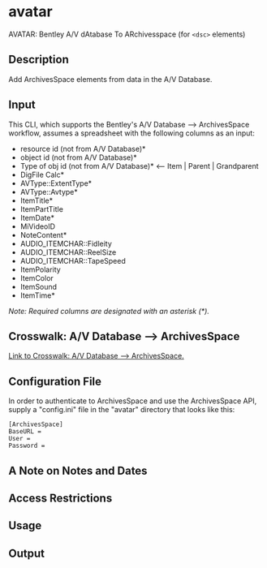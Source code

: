 # avatar
AVATAR: Bentley A/V dAtabase To ARchivesspace (for `<dsc>` elements)

## Description
Add ArchivesSpace <dsc> elements from data in the A/V Database.

## Input

This CLI, which supports the Bentley's A/V Database --> ArchivesSpace workflow, assumes a spreadsheet with the following columns as an input:

- resource id (not from A/V Database)*
- object id (not from A/V Database)*
- Type of obj id (not from A/V Database)* <-- Item | Parent | Grandparent
- DigFile Calc*
- AVType::ExtentType*
- AVType::Avtype*
- ItemTitle*
- ItemPartTitle
- ItemDate*
- MiVideoID
- NoteContent*
- AUDIO_ITEMCHAR::Fidleity
- AUDIO_ITEMCHAR::ReelSize
- AUDIO_ITEMCHAR::TapeSpeed
- ItemPolarity
- ItemColor
- ItemSound
- ItemTime*

_Note: Required columns are designated with an asterisk (*)._ 

## Crosswalk: A/V Database --> ArchivesSpace

[Link to Crosswalk: A/V Database --> ArchivesSpace.](https://docs.google.com/document/d/e/2PACX-1vTr6HtjKNbF6u8pfRqhIDMVp-dV1GkQKpEMbL95vzDLhbuVaFMKyUeGi6S7FpLcCUW-YKi1enFJC6ZR/pub)

## Configuration File

In order to authenticate to ArchivesSpace and use the ArchivesSpace API, supply a "config.ini" file in the "avatar" directory that looks like this:

```
[ArchivesSpace]
BaseURL = 
User = 
Password = 
```

## A Note on Notes and Dates

## Access Restrictions

## Usage

## Output